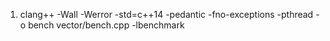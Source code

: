 1. clang++ -Wall -Werror -std=c++14 -pedantic -fno-exceptions -pthread -o bench vector/bench.cpp -lbenchmark
